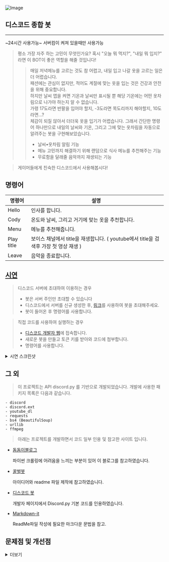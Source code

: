 ![Image](https://user-images.githubusercontent.com/108267207/206887668-a3ba847a-ef73-43a3-9718-9f23b2f91427.png)
## 디스코드 종합 봇
---
~24시간 사용가능~
서버컴이 켜져 있을때만 사용가능

> 평소 가장 자주 하는 고민이 무엇인가요? 혹시 "오늘 뭐 먹지?", "내일 뭐 입지?" 라면 이 BOT이 좋은 역할을 해줄 것입니다!  
>> 매일 저녁메뉴를 고르는 것도 참 어렵고, 내일 입고 나갈 옷을 고르는 일은 더 어렵습니다.  
>> 패션에는 관심이 없지만, 적어도 계절에 맞는 옷을 입는 것은 건강과 안전을 위해 중요합니다.  
>> 하지만 날씨 앱을 켜면 기온과 날씨만 표시될 뿐 해당 기온에는 어떤 옷차림으로 나가야 하는지 알 수 없습니다.  
>> 가령 17도라면 반팔을 입어야 할지, -3도라면 목도리까지 해야할지, 10도라면...?  
>> 체감이 되질 않아서 더더욱 옷을 입기가 어렵습니다.
그래서 간단한 명령어 하나만으로 내일의 날씨와 기온, 그리고 그에 맞는 옷차림을 자동으로 알려주는 봇을 구현해보았습니다.  
>> + 날씨•옷차림 알림 기능
>> + 메뉴 고민까지 해결하기 위해 랜덤으로 식사 메뉴를 추천해주는 기능
>> + 무료함을 달래줄 음악까지 재생되는 기능

> 게이머들에게 친숙한 디스코드에서 사용해봅시다!


## 명령어


| 명령어 | 설명 |
| ------ | ----------- |
| Hello   | 인사를 합니다. |
| Cody | 온도와 날씨, 그리고 거기에 맞는 옷을 추천합니다. |
| Menu    | 메뉴를 추천해줍니다.|
| Play title | 보이스 채널에서 title을 재생합니다. ( youtube에서 title을 검색후 가장 첫 영상 재생 ) |
| Leave | 음악을 종료합니다. |

## [시연](https://github.com/arypte/discord_bot/tree/master/%EC%8B%9C%EC%97%B0%EB%AA%A8%EC%8A%B5)

> 디스코드 서버에 초대하여 이용하는 경우
> + 봇은 서버 주인만 초대할 수 있습니다
> + 디스코드에서 서버를 신규 생성한 후,
   [링크](https://discord.com/api/oauth2/authorize?client_id=1048451699204948098&permissions=0&scope=bot)를 사용하여 봇을 초대해주세요.
> + 봇이 들어온 후 명령어를 사용합니다.

> 직접 코드를 사용하여 실행하는 경우
> + [디스코드 개발자 웹](https://discord.com/developers/applications/)에 접속합니다.
> + 새로운 봇을 만들고 토큰 키를 받아와 코드에 첨부합니다.
> + 명령어를 사용합니다.

<details>
<summary>시연 스크린샷</summary>
<div markdown="1">

![Hello](https://user-images.githubusercontent.com/108267207/206887888-b00c4932-c6c8-4c5b-b376-cd4a1d666984.png)
![Help](https://user-images.githubusercontent.com/108267207/206887889-71fb3b56-82f6-4e3d-822a-35162cf9a5b0.png)
![Menu](https://user-images.githubusercontent.com/108267207/206887891-e814917d-2bb4-49cb-be72-cdd2f5a69394.png)
![Cody](https://user-images.githubusercontent.com/108267207/206903230-ac690a57-d39c-438f-b392-33cd9378f433.png)


![Play](https://user-images.githubusercontent.com/108267207/206887892-652d573d-e6b1-4fe5-a463-44c235b36204.png)
![Leave](https://user-images.githubusercontent.com/108267207/206887890-84fa4031-793e-425f-aeaf-8435f2ac92d5.png)

</div>
</details>

## 그 외


> 이 프로젝트는 API discord.py 를 기반으로 개발되었습니다. 개발에 사용한 패키지 목록은 다음과 같습니다.

    - discord
    - discord.ext
    - youtube_dl
    - requests
    - bs4 (BeautifulSoup)
    - urllib
    - ffmpeg


> 아래는 프로젝트를 개발하면서 코드 일부 인용 및 참고한 사이트 입니다.

+  [돔돔이블로그](https://domdom.tistory.com/entry/%ED%81%AC%EB%A1%A4%EB%A7%81-BeautifulSoup-%EC%82%AC%EC%9A%A9%ED%95%98%EB%A9%B4%EC%84%9C-%EC%8A%A4%ED%81%AC%EB%9E%98%ED%95%91%ED%95%B4%EC%98%A4%EA%B8%B0-%EC%96%B4%EB%A0%A4%EC%9B%A0%EB%8D%98-%EA%B2%83-%EC%A0%95%EB%A6%AC)

    파이썬 크롤링에 어려움을 느끼는 부분이 있어
    이 블로그를 참고하였습니다.

+ [꿀벌봇](https://github.com/NyaNyak/discord-beebot)

    아이디어와 readme 파일 제작에 참고하였습니다.

+ [디스코드 봇](https://koreanbots.dev/)

    개발자 페이지에서 Discord.py 기본 코드를 인용하였습니다.
    
+ [Markdown-it](https://markdown-it.github.io/)

    ReadMe파일 작성에 필요한 마크다운 문법을 참고.

## 문제점 및 개선점
<details>
<summary>더보기</summary>
<div markdown="1">

   

+ 문제점 / 개발하면서 어려웠던 점.
      
      1. Discord.py , youtube_dl , ffmpeg의 작동. 참고 할 수 있는 라이브러리나 코드가 대부분 구버전이어서 구현에 어려움이 있었다. Discord.py 의 경우 작년 11월에 지원, 개발을 중지하였다가 올 4월 부근 다시 재개하면서 많은 점이 달라졌다. 더구나 메인 서버컴에서는 작동하지만 노트북에서는 작동하지 않음. 문제점이 뭔지 확인하지 못함.

      2. ANACONDA의 호환성. 도저히 해결되지 않던 에러가 vscode로 ide를 바꾸니 해결되었다.
      
      3. 무료 배포를 해주던 웹사이트가 올 6월부터 유료로 전환되어 봇이 상시 작동하지 않음. 직접 서버컴에서 컴파일을 해주어야 함.

      4. 기존 계획은 옷의 추천에 실사용 코디를 넣을 예정이었지만, 개발자도 옷을 못입는 관계로 온도에 맞는 옷으로 변경.



+ 개선할 수 있는 부분
      
      1. 아마존 aws나 구글을 사용해서 배포
 
      2. 최신버전의 라이브러리를 사용해서 모든 곳에서 동일하게 사용하도록 업데이트.

      3. 온도에 맞는 옷에서 실제 활용 가능한 코디로 변경, 데이터베이스를 사용할 것.
 
      4. 음악 재생 - 리스트, 다음곡, 중지등 편의기능 추가


</div>
</details>
